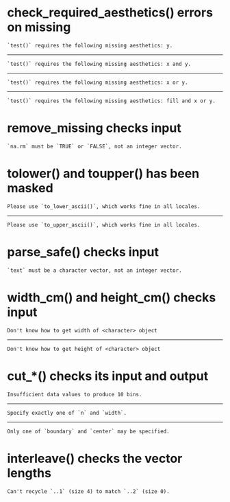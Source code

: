 # check_required_aesthetics() errors on missing

    `test()` requires the following missing aesthetics: y.

---

    `test()` requires the following missing aesthetics: x and y.

---

    `test()` requires the following missing aesthetics: x or y.

---

    `test()` requires the following missing aesthetics: fill and x or y.

# remove_missing checks input

    `na.rm` must be `TRUE` or `FALSE`, not an integer vector.

# tolower() and toupper() has been masked

    Please use `to_lower_ascii()`, which works fine in all locales.

---

    Please use `to_upper_ascii()`, which works fine in all locales.

# parse_safe() checks input

    `text` must be a character vector, not an integer vector.

# width_cm() and height_cm() checks input

    Don't know how to get width of <character> object

---

    Don't know how to get height of <character> object

# cut_*() checks its input and output

    Insufficient data values to produce 10 bins.

---

    Specify exactly one of `n` and `width`.

---

    Only one of `boundary` and `center` may be specified.

# interleave() checks the vector lengths

    Can't recycle `..1` (size 4) to match `..2` (size 0).

